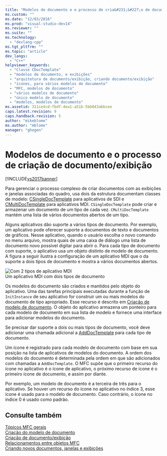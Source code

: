 ```yaml
---
title: "Modelos de documento e o processo de cria&#231;&#227;o de documento/exibi&#231;&#227;o | Microsoft Docs"
ms.custom: ""
ms.date: "12/03/2016"
ms.prod: "visual-studio-dev14"
ms.reviewer: ""
ms.suite: ""
ms.technology: 
  - "devlang-cpp"
ms.tgt_pltfrm: ""
ms.topic: "article"
dev_langs: 
  - "C++"
helpviewer_keywords: 
  - "Classe CDocTemplate"
  - "modelos de documento, e exibições"
  - "arquitetura de documento/exibição, criando documento/exibição"
  - "ícones, para vários modelos de documento"
  - "MFC, modelos de documento"
  - "vários modelos de documento"
  - "único modelo de documento"
  - "modelos, modelos de documento"
ms.assetid: 311ce4cd-fbdf-4ea1-a51b-5bb043abbcee
caps.latest.revision: 9
caps.handback.revision: 5
author: "mikeblome"
ms.author: "mblome"
manager: "ghogen"
---
```

# Modelos de documento e o processo de cria&#231;&#227;o de documento/exibi&#231;&#227;o
[!INCLUDE[vs2017banner](../assembler/inline/includes/vs2017banner.md)]

Para gerenciar o processo complexo de criar documentos com as exibições e janelas associadas do quadro, usa dois da estrutura documentam classes de modelo: [CSingleDocTemplate](../mfc/reference/csingledoctemplate-class.md) para aplicativos de SDI e [CMultiDocTemplate](../mfc/reference/cmultidoctemplate-class.md) para aplicativos MDI.  `CSingleDocTemplate` pode criar e armazenar um documento de um tipo de cada vez.  `CMultiDocTemplate` mantém uma lista de vários documentos abertos de um tipo.  
  
 Alguns aplicativos dão suporte a vários tipos de documento.  Por exemplo, um aplicativo pode oferecer suporte a documentos de texto e documentos de gráficos.  Nesse aplicativo, quando o usuário escolha o novo comando no menu arquivo, mostra quais de uma caixa de diálogo uma lista de documento novo possível digitar para abrir o.  Para cada tipo de documento com suporte, o aplicativo usa um objeto distinto de modelo de documento.  A figura a seguir ilustra a configuração de um aplicativo MDI que o da suporte a dois tipos de documento e mostra a vários documentos abertos.  
  
 ![Com 2 tipos de aplicativo MDI](../mfc/media/vc387h1.png "vc387H1")  
Um aplicativo MDI com dois tipos de documento  
  
 Os modelos do documento são criados e mantidos pelo objeto do aplicativo.  Uma das tarefas principais executadas durante a função de `InitInstance` de seu aplicativo for construir um ou mais modelos do documento de tipo apropriado.  Esse recurso é descrito em [Criação de modelo de documento](../Topic/Document%20Template%20Creation.md).  O objeto do aplicativo armazena um ponteiro para cada modelo de documento em sua lista de modelo e fornece uma interface para adicionar modelos do documento.  
  
 Se precisar dar suporte a dois ou mais tipos de documento, você deve adicionar uma chamada adicional a [AddDocTemplate](../Topic/CWinApp::AddDocTemplate.md) para cada tipo de documento.  
  
 Um ícone é registrado para cada modelo de documento com base em sua posição na lista de aplicativos de modelos do documento.  A ordem dos modelos do documento é determinada pela ordem em que são adicionados com chamadas a `AddDocTemplate`.  O MFC supõe que o primeiro recurso do ícone no aplicativo é o ícone de aplicativo, o próximo recurso de ícone é o primeiro ícone de documento, e assim por diante.  
  
 Por exemplo, um modelo de documento é a terceira de três para o aplicativo.  Se houver um recurso do ícone no aplicativo no índice 3, esse ícone é usado para o modelo de documento.  Caso contrário, o ícone no índice 0 é usado como padrão.  
  
## Consulte também  
 [Tópicos MFC gerais](../mfc/general-mfc-topics.md)   
 [Criação do modelo de documento](../Topic/Document%20Template%20Creation.md)   
 [Criação de documento\/exibição](../mfc/document-view-creation.md)   
 [Relacionamentos entre objetos MFC](../mfc/relationships-among-mfc-objects.md)   
 [Criando novos documentos, janelas e exibições](../Topic/Creating%20New%20Documents,%20Windows,%20and%20Views.md)